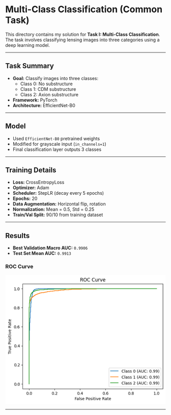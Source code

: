 # Multi-Class Classification (Common Task)

This directory contains my solution for **Task I: Multi-Class Classification**. The task involves classifying lensing images into three categories using a deep learning model.

---

## Task Summary

- **Goal:** Classify images into three classes:
  - Class 0: No substructure
  - Class 1: CDM substructure
  - Class 2: Axion substructure
- **Framework:** PyTorch
- **Architecture:** EfficientNet-B0

---

## Model

- Used `EfficientNet-B0` pretrained weights
- Modified for grayscale input (`in_channels=1`)
- Final classification layer outputs 3 classes

---

## Training Details

- **Loss:** CrossEntropyLoss
- **Optimizer:** Adam
- **Scheduler:** StepLR (decay every 5 epochs)
- **Epochs:** 20
- **Data Augmentation:** Horizontal flip, rotation
- **Normalization:** Mean = 0.5, Std = 0.25
- **Train/Val Split:** 90/10 from training dataset

---

## Results

- **Best Validation Macro AUC:** `0.9906`
- **Test Set Mean AUC:** `0.9913`

### ROC Curve

![ROC Curve](results.png)

---
